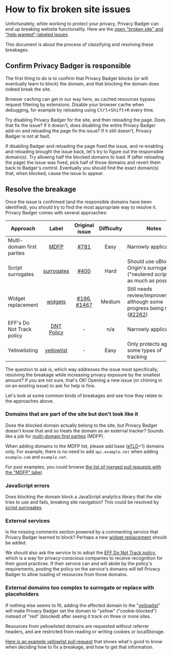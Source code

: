 # How to fix broken site issues

Unfortunately, while working to protect your privacy, Privacy Badger can end up breaking website functionality. Here are the [open "broken site" and "help wanted"-labeled issues](https://github.com/EFForg/privacybadger/issues?utf8=✓&q=is%3Aissue%20is%3Aopen%20label%3A"broken%20site"%20label%3A"help%20wanted"%20).

This document is about the process of classifying and resolving these breakages.


## Confirm Privacy Badger is responsible

The first thing to do is to confirm that Privacy Badger blocks (or will eventually learn to block) the domain, and that blocking the domain does indeed break the site.

Browser caching can get in our way here, as cached resources bypass request filtering by extensions. Disable your browser cache when debugging, for example by reloading using <kbd>Ctrl+Shift+R</kbd> every time.

Try disabling Privacy Badger for the site, and then reloading the page. Does that fix the issue? If it doesn't, does disabling the entire Privacy Badger add-on and reloading the page fix the issue? If it still doesn't, Privacy Badger is not at fault.

If disabling Badger and reloading the page fixed the issue, and re-enabling and reloading brought the issue back, let's try to figure out the responsible domain(s). Try allowing half the blocked domains to load. If (after reloading the page) the issue was fixed, pick half of those domains and revert them back to Badger's control. Eventually you should find the exact domain(s) that, when blocked, cause the issue to appear.


## Resolve the breakage

Once the issue is confirmed (and the responsible domains have been identified), you should try to find the most appropriate way to resolve it. Privacy Badger comes with several approaches:

| Approach | Label | Original issue | Difficulty | Notes |
| --- | :---: | :---: | :---: | --- |
| Multi-domain first parties | [MDFP](https://github.com/EFForg/privacybadger/labels/MDFP) | [#781](https://github.com/EFForg/privacybadger/issues/781) | Easy | Narrowly applicable |
| Script surrogates | [surrogates](https://github.com/EFForg/privacybadger/labels/surrogates) | [#400](https://github.com/EFForg/privacybadger/issues/400) | Hard | Should use uBlock Origin's surrogates ("neutered scripts") as much as possible |
| Widget replacement | [widgets](https://github.com/EFForg/privacybadger/labels/widgets) | [#196](https://github.com/EFForg/privacybadger/issues/196), [#1467](https://github.com/EFForg/privacybadger/issues/1467) | Medium | Still needs review/improvements, although some progress being made ([#2262](https://github.com/EFForg/privacybadger/pull/2262)) |
| EFF's Do Not Track policy | [DNT Policy](https://github.com/EFForg/privacybadger/labels/DNT%20policy)| - | n/a | Narrowly applicable |
| Yellowlisting | [yellowlist](https://github.com/EFForg/privacybadger/labels/yellowlist)| - | Easy | Only protects against some types of tracking |

The question to ask is, which way addresses the issue most specifically, resolving the breakage while increasing privacy exposure by the smallest amount? If you are not sure, that's OK! Opening a new issue (or chiming in on an existing issue) to ask for help is fine.

Let's look at some common kinds of breakages and see how they relate to the approaches above.


### Domains that are part of the site but don't look like it

Does the blocked domain actually belong to the site, but Privacy Badger doesn't know that and so treats the domain as an external tracker? Sounds like a job for [multi-domain first parties](https://github.com/EFForg/privacybadger/issues/781) (MDFP).

When adding domains to the MDFP list, please add base ([eTLD](https://en.wikipedia.org/wiki/Public_Suffix_List)+1) domains only. For example, there is no need to add `api.example.net` when adding `example.com` and `example.net`.

For past examples, you could browse [the list of merged pull requests with the "MDFP" label](https://github.com/EFForg/privacybadger/issues?q=label%3AMDFP+is%3Amerged).


### JavaScript errors

Does blocking the domain block a JavaScript analytics library that the site tries to use and fails, breaking site navigation? This could be resolved by [script surrogates](https://github.com/EFForg/privacybadger/issues/400).


### External services

Is the missing comments section powered by a commenting service that Privacy Badger learned to block? Perhaps a new [widget replacement](https://github.com/EFForg/privacybadger/pull/196) should be added.

We should also ask the service to to adopt the [EFF Do Not Track policy](https://www.eff.org/dnt-policy), which is a way for privacy-conscious companies to receive recognition for their good practices. If their service can and will abide by the policy's requirements, posting the policy on the service's domains will tell Privacy Badger to allow loading of resources from those domains.


### External domains too complex to surrogate or replace with placeholders

If nothing else seems to fit, adding the affected domain to the "[yellowlist](/doc/yellowlist-criteria.md)" will make Privacy Badger set the domain to "yellow" ("cookie-blocked") instead of "red" (blocked) after seeing it track on three or more sites.

Resources from yellowlisted domains are requested without referrer headers, and are restricted from reading or writing cookies or localStorage.

[Here is an example yellowlist pull request](https://github.com/EFForg/privacybadger/pull/1543) that shows what's good to know when deciding how to fix a breakage, and how to get that information.
